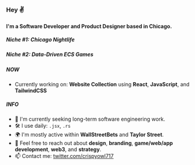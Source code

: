### Hey ✌️

#### I'm a Software Developer and Product Designer based in Chicago.
##### Niche #1: Chicago Nightlife
##### Niche #2: Data-Driven ECS Games

##### NOW

- Currently working on: **Website Collection** using **React**, **JavaScript**, and **TailwindCSS**

##### INFO

- 🏢 I'm currently seeking long-term software engineering work. 
- 🛠 I use daily: `.jsx`, `.rs`
- 🌍 I'm mostly active within **WallStreetBets** and **Taylor Street**.
- 💬 Feel free to reach out about **design**, **branding**, **game/web/app development**, **web3**, and **strategy**.
- 📫 Contact me: [twitter.com/crispyowl717](https://twitter.com/crispyowl717)
